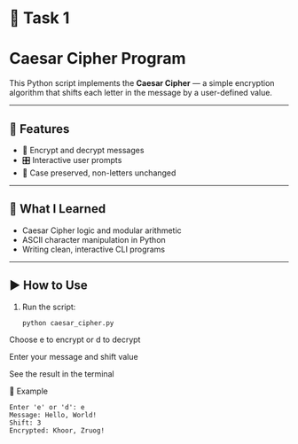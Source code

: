 # 🔐 Task 1

# Caesar Cipher Program

This Python script implements the **Caesar Cipher** — a simple encryption algorithm that shifts each letter in the message by a user-defined value.

---

## 🚀 Features

- 🔁 Encrypt and decrypt messages
- 🎛️ Interactive user prompts
- 🔡 Case preserved, non-letters unchanged

---

## 🧠 What I Learned

- Caesar Cipher logic and modular arithmetic
- ASCII character manipulation in Python
- Writing clean, interactive CLI programs

---

## ▶️ How to Use

1. Run the script:
   ```bash
   python caesar_cipher.py
Choose e to encrypt or d to decrypt

Enter your message and shift value

See the result in the terminal

💬 Example
```pgsql
Enter 'e' or 'd': e  
Message: Hello, World!  
Shift: 3  
Encrypted: Khoor, Zruog!
